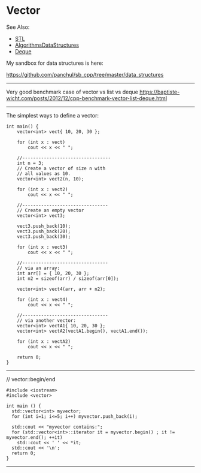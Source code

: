 # Vector

See Also:
  - [STL](STL.md)
  - [AlgorithmsDataStructures](AlgorithmsDataStructures.md) 
  - [Deque](Deque.md)
  
My sandbox for data structures is here:

https://github.com/panchul/sb_cpp/tree/master/data_structures

---

Very good benchmark case of vector vs list vs deque
https://baptiste-wicht.com/posts/2012/12/cpp-benchmark-vector-list-deque.html

---

The simplest ways to define a vector:

    int main() { 
        vector<int> vect{ 10, 20, 30 }; 
      
        for (int x : vect) 
            cout << x << " "; 

        //---------------------------------
        int n = 3; 
        // Create a vector of size n with 
        // all values as 10. 
        vector<int> vect2(n, 10); 
  
        for (int x : vect2) 
            cout << x << " ";
            
        //--------------------------------
        // Create an empty vector 
        vector<int> vect3;  
             
        vect3.push_back(10); 
        vect3.push_back(20); 
        vect3.push_back(30); 
          
        for (int x : vect3) 
            cout << x << " "; 
                                   
        //--------------------------------
        // via an array:
        int arr[] = { 10, 20, 30 }; 
        int n2 = sizeof(arr) / sizeof(arr[0]); 
          
        vector<int> vect4(arr, arr + n2); 
          
        for (int x : vect4) 
            cout << x << " "; 

        //--------------------------------
        // via another vector:
        vector<int> vectA1{ 10, 20, 30 }; 
        vector<int> vectA2(vectA1.begin(), vectA1.end()); 
          
        for (int x : vectA2) 
            cout << x << " "; 
                
        return 0; 
    } 


---

// vector::begin/end

    #include <iostream>
    #include <vector>

    int main () {
      std::vector<int> myvector;
      for (int i=1; i<=5; i++) myvector.push_back(i);

      std::cout << "myvector contains:";
      for (std::vector<int>::iterator it = myvector.begin() ; it != myvector.end(); ++it)
        std::cout << ' ' << *it;
      std::cout << '\n';
      return 0;
    }

---
  